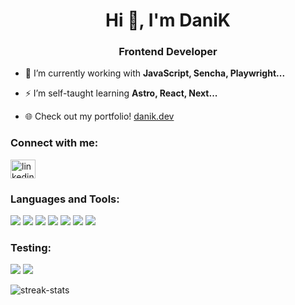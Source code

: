 <h1 align="center">Hi 👋, I'm DaniK</h1>
<h3 align="center">Frontend Developer</h3>

- 🌱 I’m currently working with **JavaScript, Sencha, Playwright...**

- ⚡ I’m self-taught learning **Astro, React, Next...**

- 🌐 Check out my portfolio! <a href="https://danik.dev/" target="_blank">danik.dev</a>

<h3 align="left">Connect with me:</h3>
<p align="left">
  <a href="https://linkedin.com/in/danikdev" target="_blank">
    <img align="center" src="https://raw.githubusercontent.com/rahuldkjain/github-profile-readme-generator/master/src/images/icons/Social/linked-in-alt.svg" alt="linkedin profile" height="30" width="40" />
  </a>
</p>

<h3 align="left">Languages and Tools:</h3>

![](https://img.shields.io/badge/HTML5-E34F26?style=for-the-badge&logo=html5&logoColor=white) 
![](https://img.shields.io/badge/CSS3-1572B6?style=for-the-badge&logo=css3&logoColor=white)
![](https://img.shields.io/badge/JavaScript-F7DF1E?style=for-the-badge&logo=javascript&logoColor=black)
![](https://img.shields.io/badge/Astro-0C1222?style=for-the-badge&logo=astro&logoColor=FDFDFE)
![](https://img.shields.io/badge/React-20232A?style=for-the-badge&logo=react&logoColor=61DAFB)
![](https://img.shields.io/badge/Node.js-43853D?style=for-the-badge&logo=node.js&logoColor=white)
![](https://img.shields.io/badge/Tailwind-38B2AC?style=for-the-badge&logo=tailwind-css&logoColor=white)
<!-- ![](https://img.shields.io/badge/next%20js-000000?style=for-the-badge&logo=nextdotjs&logoColor=white) -->

<h3 align="left">Testing:</h3>

![](https://img.shields.io/badge/Playwright-45ba4b?style=for-the-badge&logo=Playwright&logoColor=white)
![](https://img.shields.io/badge/Cypress-17202C?style=for-the-badge&logo=cypress&logoColor=white)

<p><img align="center" src="https://github-readme-streak-stats.herokuapp.com/?user=danikordo&theme=shadow-green" alt="streak-stats" /></p>
<!-- https://github-readme-streak-stats.herokuapp.com/demo/ -->

